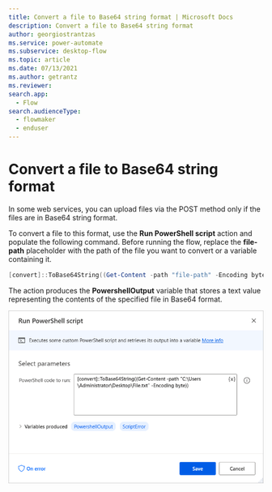 ```yaml
---
title: Convert a file to Base64 string format | Microsoft Docs
description: Convert a file to Base64 string format
author: georgiostrantzas
ms.service: power-automate
ms.subservice: desktop-flow
ms.topic: article
ms.date: 07/13/2021
ms.author: getrantz
ms.reviewer:
search.app: 
  - Flow
search.audienceType: 
  - flowmaker
  - enduser
---
```


# Convert a file to Base64 string format

In some web services, you can upload files via the POST method only if the files are in Base64 string format. 

To convert a file to this format, use the **Run PowerShell script** action and populate the following command. Before running the flow, replace the **file-path** placeholder with the path of the file you want to convert or a variable containing it.

``` PowerShell
[convert]::ToBase64String((Get-Content -path "file-path" -Encoding byte))
```
The action produces the **PowershellOutput** variable that stores a text value representing the contents of the specified file in Base64 format.

![The Run PowerShell script action.](media/convert-file-base64-format/run-powershell-scripti-action.png)

